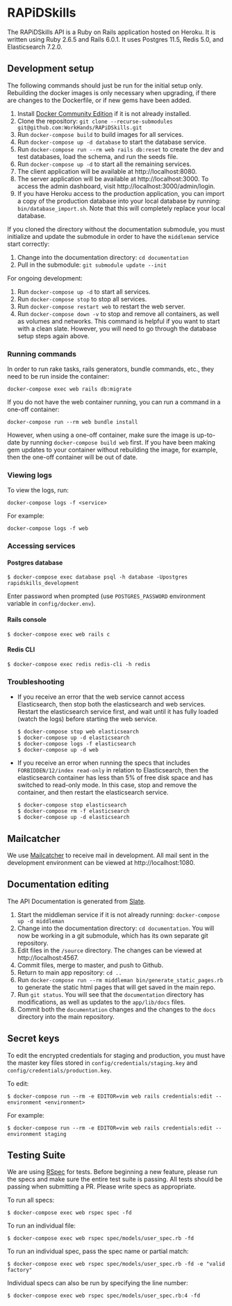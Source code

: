 # RAPiDSkills

The RAPiDSkills API is a Ruby on Rails application hosted on Heroku.  It is
written using Ruby 2.6.5 and Rails 6.0.1. It uses Postgres 11.5, Redis 5.0, and
Elasticsearch 7.2.0.

## Development setup
The following commands should just be run for the initial setup only. Rebuilding the docker images is only necessary when upgrading, if there are changes to the Dockerfile, or if new gems have been added.
1. Install [Docker Community Edition](https://docs.docker.com/install/) if it
   is not already installed.
1. Clone the repository: `git clone --recurse-submodules git@github.com:WorkHands/RAPiDSkills.git`
3. Run `docker-compose build` to build images for all services.
4. Run `docker-compose up -d database` to start the database service.
4. Run `docker-compose run --rm web rails db:reset` to create the dev and test databases, load the schema, and run the seeds file.
4. Run `docker-compose up -d` to start all the remaining services.
5. The client application will be available at http://localhost:8080.
5. The server application will be available at http://localhost:3000. To access the admin dashboard, visit http://localhost:3000/admin/login.
5. If you have Heroku access to the production application, you can import a copy of the production database into your local database by running: `bin/database_import.sh`. Note that this will completely replace your local database.

If you cloned the directory without the documentation submodule, you must initialize and update the submodule in order to have the `middleman` service start correctly:
1. Change into the documentation directory: `cd documentation`
2. Pull in the submodule: `git submodule update --init`

For ongoing development:
1. Run `docker-compose up -d` to start all services.
1. Run `docker-compose stop` to stop all services.
1. Run `docker-compose restart web` to restart the web server.
4. Run `docker-compose down -v` to stop and remove all containers, as well as volumes and networks. This command is helpful if you want to start with a clean slate.  However, you will need to go through the database setup steps again above.

### Running commands
In order to run rake tasks, rails generators, bundle commands, etc., they need to be run inside the container:
```
docker-compose exec web rails db:migrate
```

If you do not have the web container running, you can run a command in a one-off container:

```
docker-compose run --rm web bundle install
```

However, when using a one-off container, make sure the image is up-to-date by
running `docker-compose build web` first.  If you have been making gem updates
to your container without rebuilding the image, for example, then the one-off
container will be out of date.

### Viewing logs
To view the logs, run:
```
docker-compose logs -f <service>
```

For example:
```
docker-compose logs -f web
```

### Accessing services
#### Postgres database
```
$ docker-compose exec database psql -h database -Upostgres rapidskills_development
```
Enter password when prompted (use `POSTGRES_PASSWORD` environment variable in `config/docker.env`).

#### Rails console
```
$ docker-compose exec web rails c
```

#### Redis CLI
```
$ docker-compose exec redis redis-cli -h redis
```

### Troubleshooting
* If you receive an error that the web service cannot access Elasticsearch, then stop both the elasticsearch and web services. Restart the elasticsearch service first, and wait until it has fully loaded (watch the logs) before starting the web service.
    ```
    $ docker-compose stop web elasticsearch
    $ docker-compose up -d elasticsearch
    $ docker-compose logs -f elasticsearch
    $ docker-compose up -d web
    ```

* If you receive an error when running the specs that includes `FORBIDDEN/12/index read-only` in relation to Elasticsearch, then the elasticsearch container has less than 5% of free disk space and has switched to read-only mode. In this case, stop and remove the container, and then restart the elasticsearch service.
    ```
    $ docker-compose stop elasticsearch
    $ docker-compose rm -f elasticsearch
    $ docker-compose up -d elasticsearch
    ```

## Mailcatcher
We use [Mailcatcher](https://mailcatcher.me/) to receive mail in development.
All mail sent in the development environment can be viewed at http://localhost:1080.

## Documentation editing
The API Documentation is generated from [Slate](https://github.com/slatedocs/slate).
1. Start the middleman service if it is not already running: `docker-compose up -d middleman`
2. Change into the documentation directory: `cd documentation`. You will now be working in a git submodule, which has its own separate git repository.
3. Edit files in the `/source` directory. The changes can be viewed at http://localhost:4567.
4. Commit files, merge to master, and push to Github.
5. Return to main app repository: `cd ..`
6. Run `docker-compose run --rm middleman bin/generate_static_pages.rb` to generate the static html pages that will get saved in the main repo.
6. Run `git status`. You will see that the `documentation` directory has modifications, as well as updates to the `app/lib/docs` files.
7. Commit both the `documentation` changes and the changes to the `docs` directory into the main repository.

## Secret keys
To edit the encrypted credentials for staging and production, you must have the
master key files stored in `config/credentials/staging.key` and
`config/credentials/production.key`.

To edit:

```
$ docker-compose run --rm -e EDITOR=vim web rails credentials:edit --environment <environment>
```

For example:

```
$ docker-compose run --rm -e EDITOR=vim web rails credentials:edit --environment staging
```

## Testing Suite

We are using [RSpec](http://rspec.info/) for tests.  Before beginning a new
feature, please run the specs and make sure the entire test suite is passing.
All tests should be passing when submitting a PR.  Please write specs as
appropriate.

To run all specs:

```
$ docker-compose exec web rspec spec -fd
```

To run an individual file:

```
$ docker-compose exec web rspec spec/models/user_spec.rb -fd
```

To run an individual spec, pass the spec name or partial match:
```
$ docker-compose exec web rspec spec/models/user_spec.rb -fd -e "valid factory"
```

Individual specs can also be run by specifying the line number:

```
$ docker-compose exec web rspec spec/models/user_spec.rb:4 -fd
```
